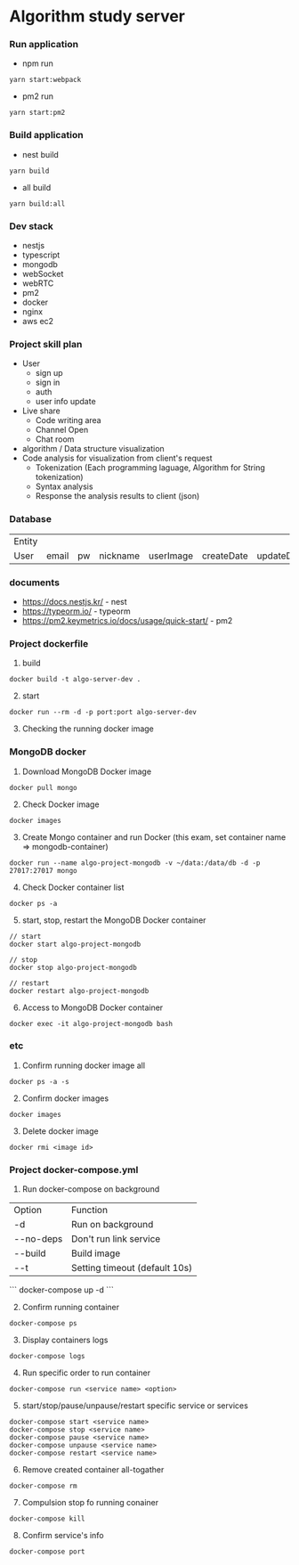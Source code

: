 # Algorithm study server

### Run application

- npm run

```
yarn start:webpack
```

- pm2 run

```
yarn start:pm2
```

### Build application

- nest build

```
yarn build
```

- all build

```
yarn build:all
```

### Dev stack

- nestjs
- typescript
- mongodb
- webSocket
- webRTC
- pm2
- docker
- nginx
- aws ec2

### Project skill plan

- User
  - sign up
  - sign in
  - auth
  - user info update
- Live share
  - Code writing area
  - Channel Open
  - Chat room
- algorithm / Data structure visualization
- Code analysis for visualization from client's request
  - Tokenization (Each programming laguage, Algorithm for String tokenization)
  - Syntax analysis
  - Response the analysis results to client (json)

### Database

<table>
  <tr>
    <td>Entity</td>
    <td></td>
    <td></td>
    <td></td>
    <td></td>
    <td></td>
    <td></td>
    <td></td>
  </tr>
  <tr>
    <td>User</td>
    <td>email</td>
    <td>pw</td>
    <td>nickname</td>
    <td>userImage</td>
    <td>createDate</td>
    <td>updateDate</td>
    <td>isActivity</td>
  </tr>
</table>

### documents

- <https://docs.nestjs.kr/> - nest
- <https://typeorm.io/> - typeorm
- <https://pm2.keymetrics.io/docs/usage/quick-start/> - pm2

### Project dockerfile

1. build

```
docker build -t algo-server-dev .
```

2. start

```
docker run --rm -d -p port:port algo-server-dev
```

3. Checking the running docker image

### MongoDB docker

1. Download MongoDB Docker image

```
docker pull mongo
```

2. Check Docker image

```
docker images
```

3. Create Mongo container and run Docker (this exam, set container name => mongodb-container)

```
docker run --name algo-project-mongodb -v ~/data:/data/db -d -p 27017:27017 mongo
```

4. Check Docker container list

```
docker ps -a
```

5. start, stop, restart the MongoDB Docker container

```
// start
docker start algo-project-mongodb

// stop
docker stop algo-project-mongodb

// restart
docker restart algo-project-mongodb
```

6. Access to MongoDB Docker container

```
docker exec -it algo-project-mongodb bash
```

### etc

1. Confirm running docker image all

```
docker ps -a -s
```

2. Confirm docker images

```
docker images
```

3. Delete docker image

```
docker rmi <image id>
```

### Project docker-compose.yml

1. Run docker-compose on background

<table>
  <tr>
    <td>Option</td>
    <td>Function</td>
  </tr>
  <tr>
    <td>-d</td>
    <td>Run on background</td>
  </tr>
  <tr>
    <td>--no-deps</td>
    <td>Don't run link service</td>
  </tr>
  <tr>
    <td>--build</td>
    <td>Build image</td>
  </tr>
  <tr>
    <td>--t</td>
    <td>Setting timeout (default 10s)</td>
  </tr>
</table>
```
docker-compose up -d
```

2. Confirm running container

```
docker-compose ps
```

3. Display containers logs

```
docker-compose logs
```

4. Run specific order to run container

```
docker-compose run <service name> <option>
```

5. start/stop/pause/unpause/restart specific service or services

```
docker-compose start <service name>
docker-compose stop <service name>
docker-compose pause <service name>
docker-compose unpause <service name>
docker-compose restart <service name>
```

6. Remove created container all-togather

```
docker-compose rm
```

7. Compulsion stop fo running conainer

```
docker-compose kill
```

8. Confirm service's info

```
docker-compose port
```
